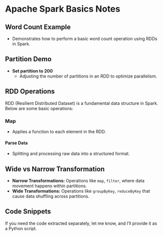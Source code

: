 # Apache Spark Basics Notes

## Word Count Example
- Demonstrates how to perform a basic word count operation using RDDs in Spark.

## Partition Demo
- **Set partition to 200**  
  - Adjusting the number of partitions in an RDD to optimize parallelism.

## RDD Operations
RDD (Resilient Distributed Dataset) is a fundamental data structure in Spark. Below are some basic operations:

### Map
- Applies a function to each element in the RDD.

#### Parse Data
- Splitting and processing raw data into a structured format.

## Wide vs Narrow Transformation
- **Narrow Transformations:** Operations like `map`, `filter`, where data movement happens within partitions.
- **Wide Transformations:** Operations like `groupByKey`, `reduceByKey` that cause data shuffling across partitions.

## Code Snippets
If you need the code extracted separately, let me know, and I’ll provide it as a Python script.
